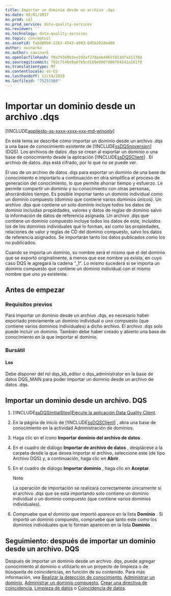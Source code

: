 ```yaml
---
title: Importar un dominio desde un archivo .dqs
ms.date: 03/01/2017
ms.prod: sql
ms.prod_service: data-quality-services
ms.reviewer: ''
ms.technology: data-quality-services
ms.topic: conceptual
ms.assetid: fabd88b0-22b3-4543-a993-6d5b202ded80
author: swinarko
ms.author: sawinark
ms.openlocfilehash: f0a79169b3ee192af278aeb4465fb13d7a311783
ms.sourcegitcommit: 792c7548e9a07b5cd166e0007d06f64241a161f8
ms.translationtype: MT
ms.contentlocale: es-ES
ms.lasthandoff: 12/19/2019
ms.locfileid: "75251588"
---
```

# <a name="import-a-domain-from-a-dqs-file"></a>Importar un dominio desde un archivo .dqs

[!INCLUDE[appliesto-ss-xxxx-xxxx-xxx-md-winonly](../includes/appliesto-ss-xxxx-xxxx-xxx-md-winonly.md)]

  En este tema se describe cómo importar un dominio desde un archivo .dqs a una base de conocimiento existente de [!INCLUDE[ssDQSnoversion](../includes/ssdqsnoversion-md.md)] (DQS). Los archivos de datos .dqs se crean al exportar un dominio o una base de conocimiento desde la aplicación [!INCLUDE[ssDQSClient](../includes/ssdqsclient-md.md)] . El archivo de datos .dqs está cifrado, por lo que no se puede ver.  
  
 El uso de un archivo de datos .dqs para exportar un dominio de una base de conocimiento e importarlo a continuación en otra simplifica el proceso de generación del conocimiento, lo que permite ahorrar tiempo y esfuerzo. Le permite compartir un dominio y su conocimiento con otras personas, ahorrándoles tiempo. Es posible importar tanto un dominio individual como un dominio compuesto (dominio que contiene varios dominios únicos). Un archivo .dqs que contiene un solo dominio incluye todos los datos de dominio incluidas propiedades, valores y datos de reglas de dominio salvo la información de datos de referencia asignada. Un archivo .dqs que contiene un dominio compuesto incluye todos los datos de este, incluidos los de los dominios individuales que lo forman, así como las propiedades, relaciones de valor y reglas de CD del dominio compuesto, salvo los datos de referencia asignados. Se importarán tanto los datos publicados como los no publicados.  
  
 Cuando se importa un dominio, su nombre será el mismo que el del dominio que se exportó originalmente, a menos que ese nombre ya exista, en cuyo caso DQS le agregará la cadena "_1". Lo mismo sucederá si se importa un dominio compuesto que contiene un dominio individual con el mismo nombre que uno ya existente.  
  
##  <a name="BeforeYouBegin"></a>Antes de empezar  
  
###  <a name="Prerequisites"></a>Requisitos previos  
 Para importar un dominio desde un archivo .dqs, es necesario haber exportado previamente un dominio individual o uno compuesto (que contiene varios dominios individuales) a dicho archivo. El archivo .dqs solo puede incluir un dominio. También debe haber creado y abierto una base de conocimiento en la que importar el dominio.  
  
###  <a name="Security"></a>Bursátil  
  
####  <a name="Permissions"></a>Los  
 Debe disponer del rol dqs_kb_editor o dqs_administrator en la base de datos DQS_MAIN para poder importar un dominio desde un archivo de datos .dqs.  
  
##  <a name="Import"></a>Importar un dominio desde un archivo. DQS  
  
1.  [!INCLUDE[ssDQSInitialStep](../includes/ssdqsinitialstep-md.md)][Ejecute la aplicación Data Quality Client](../data-quality-services/run-the-data-quality-client-application.md).  
  
2.  En la página de inicio de [!INCLUDE[ssDQSClient](../includes/ssdqsclient-md.md)] , abra una base de conocimiento en la actividad Administración de dominios.  
  
3.  Haga clic en el icono **Importar dominio del archivo de datos** .  
  
4.  En el cuadro de diálogo **Importar de archivo de datos** , desplácese a la carpeta desde la que desea importar el archivo, seleccione este (de tipo Archivo DQS) y, a continuación, haga clic en **Abrir**.  
  
5.  En el cuadro de diálogo **Importar dominio** , haga clic en **Aceptar**.  
  
    > [!NOTE]  
    >  La operación de importación se realizará correctamente únicamente si el archivo .dqs que se está importando solo contiene un dominio individual o un dominio compuesto (que contiene varios dominios individuales).  
  
6.  Compruebe que el dominio que importó aparece en la lista **Dominio** . Si importó un dominio compuesto, compruebe que tanto este como los dominios individuales que lo forman aparecen en la lista **Dominio** .  
  
##  <a name="FollowUp"></a>Seguimiento: después de importar un dominio desde un archivo. DQS  
 Después de importar un dominio desde un archivo .dqs, puede agregar conocimiento al dominio o utilizarlo en un proyecto de limpieza o de búsqueda de coincidencias, en función de su contenido. Para más información, vea [Realizar la detección de conocimiento](../data-quality-services/perform-knowledge-discovery.md), [Administrar un dominio](../data-quality-services/managing-a-domain.md), [Administrar un dominio compuesto](../data-quality-services/managing-a-composite-domain.md), [Crear una directiva de coincidencia](../data-quality-services/create-a-matching-policy.md), [Limpieza de datos](../data-quality-services/data-cleansing.md) o [Coincidencia de datos](../data-quality-services/data-matching.md).  
  
  
